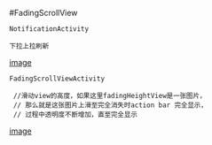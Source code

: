 #FadingScrollView



    NotificationActivity

    下拉上拉刷新
 [ image ](https://github.com/CNHTT/PullListView/blob/master/appimage/device-2017-05-08-114606.png)


    FadingScrollViewActivity

     //滑动view的高度，如果这里fadingHeightView是一张图片，
     // 那么就是这张图片上滑至完全消失时action bar 完全显示，
     // 过程中透明度不断增加，直至完全显示

  [image]( https://github.com/CNHTT/PullListView/blob/master/appimage/device-2017-05-08-121310.png) 
